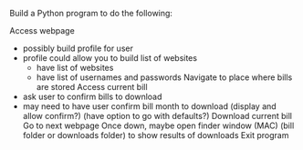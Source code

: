Build a Python program to do the following:

Access webpage
* possibly build profile for user
* profile could allow you to build list of websites
  *  have list of websites
  *  have list of usernames and passwords
Navigate to place where bills are stored
Access current bill
* ask user to confirm bills to download 
* may need to have user confirm bill month to download (display and allow confirm?) (have option to go with defaults?)
Download current bill
Go to next webpage
Once down, maybe open finder window (MAC) (bill folder or downloads folder) to show results of downloads
Exit program
